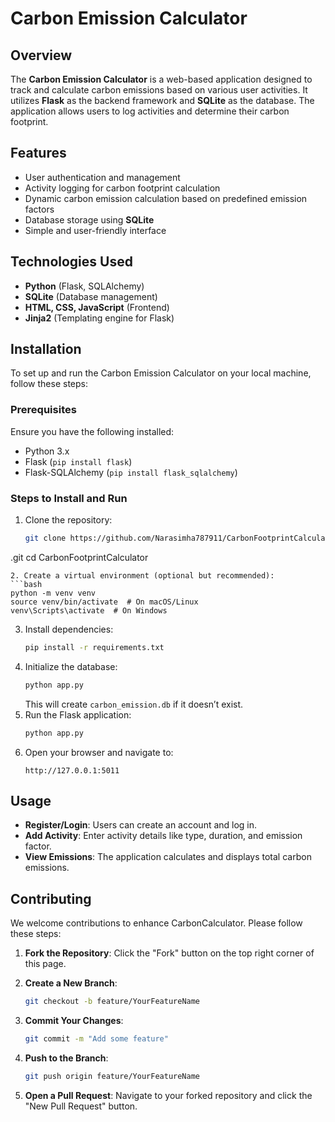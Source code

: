 # Carbon Emission Calculator

## Overview
The **Carbon Emission Calculator** is a web-based application designed to track and calculate carbon emissions based on various user activities. It utilizes **Flask** as the backend framework and **SQLite** as the database. The application allows users to log activities and determine their carbon footprint.

## Features
- User authentication and management
- Activity logging for carbon footprint calculation
- Dynamic carbon emission calculation based on predefined emission factors
- Database storage using **SQLite**
- Simple and user-friendly interface

## Technologies Used
- **Python** (Flask, SQLAlchemy)
- **SQLite** (Database management)
- **HTML, CSS, JavaScript** (Frontend)
- **Jinja2** (Templating engine for Flask)

## Installation
To set up and run the Carbon Emission Calculator on your local machine, follow these steps:

### Prerequisites
Ensure you have the following installed:
- Python 3.x
- Flask (`pip install flask`)
- Flask-SQLAlchemy (`pip install flask_sqlalchemy`)

### Steps to Install and Run
1. Clone the repository:
   ```bash
   git clone https://github.com/Narasimha787911/CarbonFootprintCalculator
.git
   cd CarbonFootprintCalculator

   ```
2. Create a virtual environment (optional but recommended):
   ```bash
   python -m venv venv
   source venv/bin/activate  # On macOS/Linux
   venv\Scripts\activate  # On Windows
   ```
3. Install dependencies:
   ```bash
   pip install -r requirements.txt
   ```
4. Initialize the database:
   ```bash
   python app.py
   ```
   This will create `carbon_emission.db` if it doesn’t exist.
5. Run the Flask application:
   ```bash
   python app.py
   ```
6. Open your browser and navigate to:
   ```
   http://127.0.0.1:5011
   ```

## Usage
- **Register/Login**: Users can create an account and log in.
- **Add Activity**: Enter activity details like type, duration, and emission factor.
- **View Emissions**: The application calculates and displays total carbon emissions.

## Contributing
We welcome contributions to enhance CarbonCalculator. Please follow these steps:

1. **Fork the Repository**: Click the "Fork" button on the top right corner of this page.

2. **Create a New Branch**:
   ```bash
   git checkout -b feature/YourFeatureName
   ```

3. **Commit Your Changes**:
   ```bash
   git commit -m "Add some feature"
   ```

4. **Push to the Branch**:
   ```bash
   git push origin feature/YourFeatureName
   ```

5. **Open a Pull Request**: Navigate to your forked repository and click the "New Pull Request" button.


